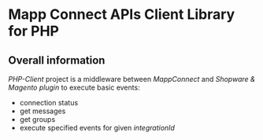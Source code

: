 # Mapp Connect APIs Client Library for PHP #

## Overall information ##

*PHP-Client* project is a middleware between *MappConnect* and *Shopware & Magento plugin*
to execute basic events:

* connection status
* get messages
* get groups
* execute specified events for given *integrationId*